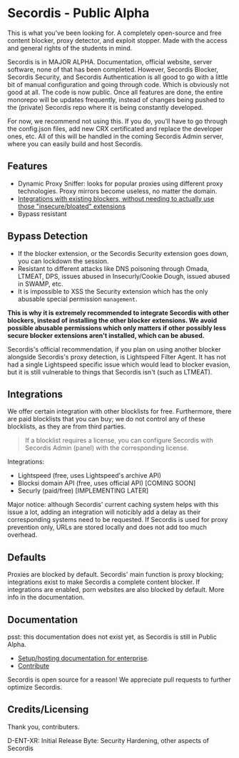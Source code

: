 # Secordis - Public Alpha

This is what you've been looking for. A completely open-source and free content blocker, proxy detector, and exploit stopper. Made with the access and general rights of the students in mind.

Secordis is in MAJOR ALPHA. Documentation, official website, server software, none of that has been completed. However, Secordis Blocker, Secordis Security, and Secordis Authentication is all good to go with a little bit of manual configuration and going through code. Which is obviously not good at all. The code is now public. Once all features are done, the entire monorepo will be updates frequently, instead of changes being pushed to the (private) Secordis repo where it is being constantly developed.

For now, we recommend not using this. If you do, you'll have to go through the config.json files, add new CRX certificated and replace the developer ones, etc. All of this will be handled in the coming Secordis Admin server, where you can easily build and host Secordis.

## Features

- Dynamic Proxy Sniffer: looks for popular proxies using different proxy technologies. Proxy mirrors become useless, no matter the domain.
- [Integrations with existing blockers, without needing to actually use those "insecure/bloated" extensions](#integrations)
- Bypass resistant

## Bypass Detection

- If the blocker extension, or the Secordis Security extension goes down, you can lockdown the session.
- Resistant to different attacks like DNS poisoning through Omada, LTMEAT, DPS, issues abused in Insecurly/Cookie Dough, issued abused in SWAMP, etc.
- It is impossible to XSS the Security extension which has the only abusable special permission `management`.

**This is why it is extremely recommended to integrate Secordis with other blockers, instead of installing the other blocker extensions. We avoid possible abusable permissions which only matters if other possibly less secure blocker extensions aren't installed, which can be abused.**

Secordis's official recommendation, if you plan on using another blocker alongside Secordis's proxy detection, is Lightspeed Filter Agent. It has not had a single Lightspeed specific issue which would lead to blocker evasion, but it is still vulnerable to things that Secordis isn't (such as LTMEAT).

## Integrations

We offer certain integration with other blocklists for free. Furthermore, there are paid blocklists that you can buy; we do not control any of these blocklists, as they are from third parties.

> If a blocklist requires a license, you can configure Secordis with Secordis Admin (panel) with the corresponding license.

Integrations:

- Lightspeed (free, uses Lightspeed's archive API)
- Blocksi domain API (free, uses official API) [COMING SOON]
- Securly (paid/free) [IMPLEMENTING LATER]

Major notice: although Secordis' current caching system helps with this issue a lot, adding an integration will noticibly add a delay as their corresponding systems need to be requested. If Secordis is used for proxy prevention only, URLs are stored locally and does not add too much overhead.

## Defaults

Proxies are blocked by default. Secordis' main function is proxy blocking; integrations exist to make Secordis a complete content blocker. If integrations are enabled, porn websites are also blocked by default. More info in the documentation.

## Documentation

psst: this documentation does not exist yet, as Secordis is still in Public Alpha. 

- [Setup/hosting documentation for enterprise](setup.md).
- [Contribute](contribute.md)

Secordis is open source for a reason! We appreciate pull requests to further optimize Secordis.

## Credits/Licensing

Thank you, contributers.

D-ENT-XR: Initial Release
Byte: Security Hardening, other aspects of Secordis
